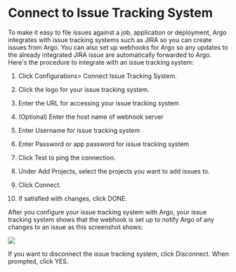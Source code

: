 # Connect to Issue Tracking System

To make it easy to file issues against a job, application or deployment, Argo integrates with issue tracking systems such as JIRA so you can create issues from Argo. You can also set up webhooks for Argo so any updates to the already integrated JIRA issue are automatically forwarded to Argo. Here's the procedure to integrate with an issue tracking system:

1.  Click Configurations> Connect Issue Tracking System.

2.  Click the logo for your issue tracking system.
3.  Enter the URL for accessing your issue tracking system
4.  (Optional) Enter the host name of webhook server
5.  Enter Username for issue tracking system
6.  Enter Password or app password for issue tracking system
7.  Click Test to ping the connection.
8.  Under Add Projects, select the projects you want to add issues to.
9.  Click Connect.

10.  If satisfied with changes, click DONE.

After you configure your issue tracking system with Argo, your issue tracking system shows that the webhook is set up to notify Argo of any changes to an issue as this screenshot shows:

![](../../../images/issue_tracker_jira_admin_webhook_status_1030x436.png)

If you want to disconnect the issue tracking system, click Disconnect. When prompted, click YES.